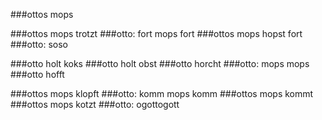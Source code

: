 ###ottos mops

###ottos mops trotzt
###otto: fort mops fort
###ottos mops hopst fort
###otto: soso

###otto holt koks
###otto holt obst
###otto horcht
###otto: mops mops
###otto hofft

###ottos mops klopft
###otto: komm mops komm
###ottos mops kommt
###ottos mops kotzt
###otto: ogottogott
